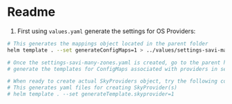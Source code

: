 # Readme

1. First using `values.yaml` generate the settings for OS Providers:

```bash
# This generates the mappings object located in the parent folder
helm template . --set generateConfigMaps=1 > ../values/settings-savi-many-zones.yaml

# Once the settings-savi-many-zones.yaml is created, go to the parent helm folder and
# generate the templates for ConfigMaps associated with providers in settings-savi-many-zones.yaml

# When ready to create actual SkyProviders object, try the following command
# This generates yaml files for creating SkyProvider(s)
# helm template . --set generateTemplate.skyprovider=1 
```

